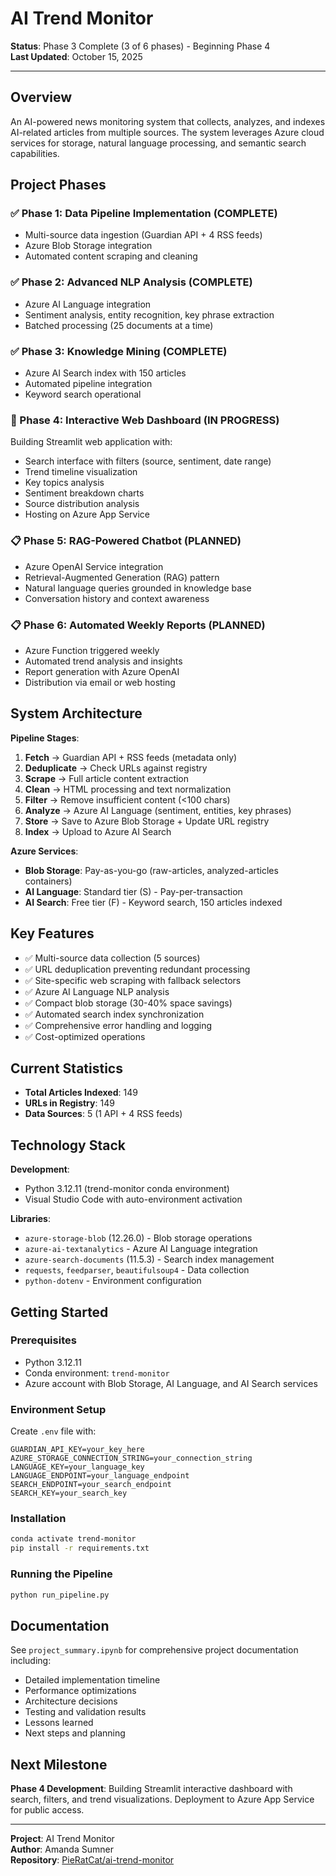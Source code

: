 # AI Trend Monitor

**Status**: Phase 3 Complete (3 of 6 phases) - Beginning Phase 4  
**Last Updated**: October 15, 2025

---

## Overview

An AI-powered news monitoring system that collects, analyzes, and indexes AI-related articles from multiple sources. The system leverages Azure cloud services for storage, natural language processing, and semantic search capabilities.

## Project Phases

### ✅ Phase 1: Data Pipeline Implementation (COMPLETE)
- Multi-source data ingestion (Guardian API + 4 RSS feeds)
- Azure Blob Storage integration
- Automated content scraping and cleaning

### ✅ Phase 2: Advanced NLP Analysis (COMPLETE)
- Azure AI Language integration
- Sentiment analysis, entity recognition, key phrase extraction
- Batched processing (25 documents at a time)

### ✅ Phase 3: Knowledge Mining (COMPLETE)
- Azure AI Search index with 150 articles
- Automated pipeline integration
- Keyword search operational

### 🚧 Phase 4: Interactive Web Dashboard (IN PROGRESS)
Building Streamlit web application with:
- Search interface with filters (source, sentiment, date range)
- Trend timeline visualization
- Key topics analysis
- Sentiment breakdown charts
- Source distribution analysis
- Hosting on Azure App Service

### 📋 Phase 5: RAG-Powered Chatbot (PLANNED)
- Azure OpenAI Service integration
- Retrieval-Augmented Generation (RAG) pattern
- Natural language queries grounded in knowledge base
- Conversation history and context awareness

### 📋 Phase 6: Automated Weekly Reports (PLANNED)
- Azure Function triggered weekly
- Automated trend analysis and insights
- Report generation with Azure OpenAI
- Distribution via email or web hosting

## System Architecture

**Pipeline Stages**:
1. **Fetch** → Guardian API + RSS feeds (metadata only)
2. **Deduplicate** → Check URLs against registry
3. **Scrape** → Full article content extraction
4. **Clean** → HTML processing and text normalization
5. **Filter** → Remove insufficient content (<100 chars)
6. **Analyze** → Azure AI Language (sentiment, entities, key phrases)
7. **Store** → Save to Azure Blob Storage + Update URL registry
8. **Index** → Upload to Azure AI Search

**Azure Services**:
- **Blob Storage**: Pay-as-you-go (raw-articles, analyzed-articles containers)
- **AI Language**: Standard tier (S) - Pay-per-transaction
- **AI Search**: Free tier (F) - Keyword search, 150 articles indexed

## Key Features

- ✅ Multi-source data collection (5 sources)
- ✅ URL deduplication preventing redundant processing
- ✅ Site-specific web scraping with fallback selectors
- ✅ Azure AI Language NLP analysis
- ✅ Compact blob storage (30-40% space savings)
- ✅ Automated search index synchronization
- ✅ Comprehensive error handling and logging
- ✅ Cost-optimized operations

## Current Statistics

- **Total Articles Indexed**: 149
- **URLs in Registry**: 149
- **Data Sources**: 5 (1 API + 4 RSS feeds)

## Technology Stack

**Development**:
- Python 3.12.11 (trend-monitor conda environment)
- Visual Studio Code with auto-environment activation

**Libraries**:
- `azure-storage-blob` (12.26.0) - Blob storage operations
- `azure-ai-textanalytics` - Azure AI Language integration
- `azure-search-documents` (11.5.3) - Search index management
- `requests`, `feedparser`, `beautifulsoup4` - Data collection
- `python-dotenv` - Environment configuration

## Getting Started

### Prerequisites
- Python 3.12.11
- Conda environment: `trend-monitor`
- Azure account with Blob Storage, AI Language, and AI Search services

### Environment Setup
Create `.env` file with:
```
GUARDIAN_API_KEY=your_key_here
AZURE_STORAGE_CONNECTION_STRING=your_connection_string
LANGUAGE_KEY=your_language_key
LANGUAGE_ENDPOINT=your_language_endpoint
SEARCH_ENDPOINT=your_search_endpoint
SEARCH_KEY=your_search_key
```

### Installation
```bash
conda activate trend-monitor
pip install -r requirements.txt
```

### Running the Pipeline
```bash
python run_pipeline.py
```

## Documentation

See `project_summary.ipynb` for comprehensive project documentation including:
- Detailed implementation timeline
- Performance optimizations
- Architecture decisions
- Testing and validation results
- Lessons learned
- Next steps and planning

## Next Milestone

**Phase 4 Development**: Building Streamlit interactive dashboard with search, filters, and trend visualizations. Deployment to Azure App Service for public access.

---

**Project**: AI Trend Monitor  
**Author**: Amanda Sumner  
**Repository**: [PieRatCat/ai-trend-monitor](https://github.com/PieRatCat/ai-trend-monitor)